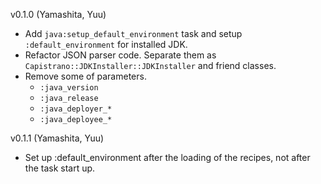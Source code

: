 v0.1.0 (Yamashita, Yuu)

* Add `java:setup_default_environment` task and setup `:default_environment` for installed JDK.
* Refactor JSON parser code. Separate them as `Capistrano::JDKInstaller::JDKInstaller` and friend classes.
* Remove some of parameters.
  * `:java_version`
  * `:java_release`
  * `:java_deployer_*`
  * `:java_deployee_*`

v0.1.1 (Yamashita, Yuu)

* Set up :default_environment after the loading of the recipes, not after the task start up.
